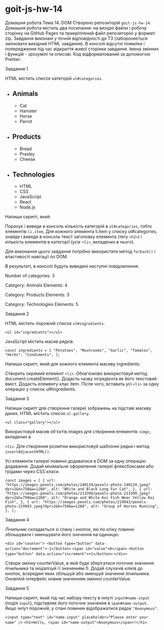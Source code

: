 # goit-js-hw-14

Домашня робота Тема 14. DOM Створено репозиторій `goit-js-hw-14`. Домашня робота
містить два посилання: на вихідні файли і робочу сторінку на GitHub Pages та
прикрiплений файл репозиторію у форматi zip. Завдання виконані у точній
відповідності до ТЗ (забороняється змінювати вихідний HTML завдання). В консолі
відсутні помилки і попередження під час відкриття живої сторінки завдання. Імена
змінних і функцій - зрозумілі та описові. Код відформатований за допомогою
Prettier.

Завдання 1

HTML містить список категорій `ul#categories`.

<ul id="categories">
  <li class="item">
    <h2>Animals</h2>
    <ul>
      <li>Cat</li>
      <li>Hamster</li>
      <li>Horse</li>
      <li>Parrot</li>
    </ul>
  </li>
  <li class="item">
    <h2>Products</h2>
    <ul>
      <li>Bread</li>
      <li>Prasley</li>
      <li>Cheese</li>
    </ul>
  </li>
  <li class="item">
    <h2>Technologies</h2>
    <ul>
      <li>HTML</li>
      <li>CSS</li>
      <li>JavaScript</li>
      <li>React</li>
      <li>Node.js</li>
    </ul>
  </li>
</ul>

Напиши скрипт, який:

Порахує і виведе в консоль кількість категорій в `ul#categories`, тобто
елементів `li.item`. Для кожного элемента li.item у списку ul#categories, знайде
і виведе в консоль текст заголовку елемента (тегу `<h2>`) і кількість елементів
в категорії (усіх `<li>`, вкладених в нього).

Для виконання цього завдання потрібно використати метод `forEach()` і
властивості навігації по DOM.

В результаті, в консолі будуть виведені наступні повідомлення.

Number of categories: 3

Category: Animals Elements: 4

Category: Products Elements: 3

Category: Technologies Elements: 5

Завдання 2

HTML містить порожній список `ul#ingredients`.

`<ul id="ingredients"></ul>`

JavaScript містить масив рядків.

`const ingredients = [ "Potatoes", "Mushrooms", "Garlic", "Tomatos", "Herbs", "Condiments", ];`

Напиши скрипт, який для кожного елемента масиву ingredients:

Створить окремий елемент `<li>`. Обов'язково використовуй метод
document.createElement(). Додасть назву інгредієнта як його текстовий вміст.
Додасть елементу клас item. Після чого, вставить усі `<li>` за одну операцію у
список ul#ingredients.

Завдання 3

Напиши скрипт для створення галереї зображень на підставі масиву даних. HTML
містить список `ul.gallery`.

`<ul class="gallery"></ul>`

Використовуй масив об'єктів images для створення елементів `<img>`, вкладених в

`<li>`. Для створення розмітки використовуй шаблонні рядки і метод
`insertAdjacentHTML()`.

Усі елементи галереї повинні додаватися в DOM за одну операцію додавання. Додай
мінімальне оформлення галереї флексбоксами або грідами через CSS класи.

`const images = [ { url: "https://images.pexels.com/photos/140134/pexels-photo-140134.jpeg?dpr=2&h=750&w=1260", alt: "White and Black Long Fur Cat", }, { url: "https://images.pexels.com/photos/213399/pexels-photo-213399.jpeg?dpr=2&h=750&w=1260", alt: "Orange and White Koi Fish Near Yellow Koi Fish", }, { url: "https://images.pexels.com/photos/219943/pexels-photo-219943.jpeg?dpr=2&h=750&w=1260", alt: "Group of Horses Running", }, ];`

Завдання 4

Лічильник складається зі спану і кнопок, які по кліку повинні збільшувати і
зменшувати його значення на одиницю.

`<div id="counter"> <button type="button" data-action="decrement">-1</button>`
`<span id="value">0</span>`
`<button type="button" data-action="increment">+1</button>` `</div>`

Створи змінну counterValue, в якій буде зберігатися поточне значення лічильника
та ініціалізуй її значенням 0. Додай слухачів кліків до кнопок, всередині яких
збільшуй або зменшуй значення лічильника. Оновлюй інтерфейс новим значенням
змінної counterValue.

Завдання 5

Напиши скрипт, який під час набору тексту в інпуті `input#name-input` (подія
`input`), підставляє його поточне значення в `span#name-output`. Якщо інпут
порожній, у спані повинен відображатися рядок `"Anonymous"`.

`<input type="text" id="name-input" placeholder="Please enter your name" />`
`<h1>Hello, <span id="name-output">Anonymous</span>!</h1>`
